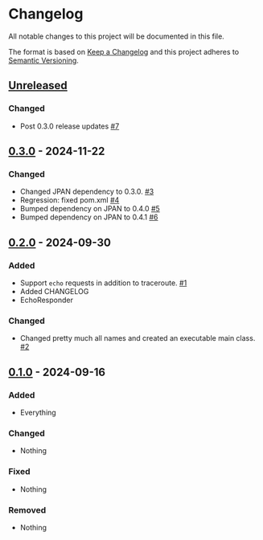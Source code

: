 # Changelog

All notable changes to this project will be documented in this file.

The format is based on [Keep a Changelog](http://keepachangelog.com/en/1.0.0/)
and this project adheres to [Semantic Versioning](http://semver.org/spec/v2.0.0.html).

## [Unreleased]

### Changed

- Post 0.3.0 release updates
  [#7](https://github.com/netsec-ethz/scion-java-multiping/pull/7)

## [0.3.0] - 2024-11-22

### Changed

- Changed JPAN dependency to 0.3.0.
  [#3](https://github.com/netsec-ethz/scion-java-multiping/pull/3)
- Regression: fixed pom.xml
  [#4](https://github.com/netsec-ethz/scion-java-multiping/pull/4)
- Bumped dependency on JPAN to 0.4.0
  [#5](https://github.com/netsec-ethz/scion-java-multiping/pull/5)
- Bumped dependency on JPAN to 0.4.1
  [#6](https://github.com/netsec-ethz/scion-java-multiping/pull/6)

## [0.2.0] - 2024-09-30

### Added

- Support `echo` requests in addition to traceroute.
  [#1](https://github.com/netsec-ethz/scion-java-multiping/pull/1)
- Added CHANGELOG
- EchoResponder

### Changed

- Changed pretty much all names and created an executable main class.
  [#2](https://github.com/netsec-ethz/scion-java-multiping/pull/2)

## [0.1.0] - 2024-09-16

### Added

- Everything

### Changed

- Nothing

### Fixed

- Nothing

### Removed

- Nothing

[Unreleased]: https://github.com/netsec-ethz/scion-java-multiping/compare/v0.3.0...HEAD
[0.3.0]: https://github.com/netsec-ethz/scion-java-multiping/compare/v0.2.0...v0.3.0
[0.2.0]: https://github.com/netsec-ethz/scion-java-multiping/compare/v0.1.0...v0.2.0
[0.1.0]: https://github.com/netsec-ethz/scion-java-multiping/compare/init_root_commit...v0.1.0
